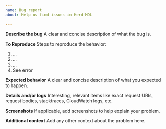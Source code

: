 ```yaml
---
name: Bug report
about: Help us find issues in Herd-MDL

---
```


**Describe the bug**
A clear and concise description of what the bug is.

**To Reproduce**
Steps to reproduce the behavior:
1. ...
2. ...
3. ...
4. See error

**Expected behavior**
A clear and concise description of what you expected to happen.

**Details and/or logs**
Interesting, relevant items like exact request URIs, request bodies, stacktraces, CloudWatch logs, etc.

**Screenshots**
If applicable, add screenshots to help explain your problem.

**Additional context**
Add any other context about the problem here.
